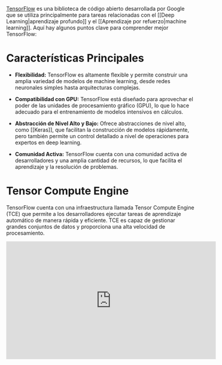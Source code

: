 [TensorFlow](https://www.tensorflow.org/) es una biblioteca de código abierto desarrollada por Google que se utiliza principalmente para tareas relacionadas con el [[Deep Learning|aprendizaje profundo]] y el [[Aprendizaje por refuerzo|machine learning]]. Aquí hay algunos puntos clave para comprender mejor TensorFlow:
# Características Principales

- **Flexibilidad:** TensorFlow es altamente flexible y permite construir una amplia variedad de modelos de machine learning, desde redes neuronales simples hasta arquitecturas complejas.

- **Compatibilidad con GPU:** TensorFlow está diseñado para aprovechar el poder de las unidades de procesamiento gráfico (GPU), lo que lo hace adecuado para el entrenamiento de modelos intensivos en cálculos.

- **Abstracción de Nivel Alto y Bajo:** Ofrece abstracciones de nivel alto, como [[Keras]], que facilitan la construcción de modelos rápidamente, pero también permite un control detallado a nivel de operaciones para expertos en deep learning.

- **Comunidad Activa:** TensorFlow cuenta con una comunidad activa de desarrolladores y una amplia cantidad de recursos, lo que facilita el aprendizaje y la resolución de problemas.

# Tensor Compute Engine

TensorFlow cuenta con una infraestructura llamada Tensor Compute Engine (TCE) que permite a los desarrolladores ejecutar tareas de aprendizaje automático de manera rápida y eficiente. TCE es capaz de gestionar grandes conjuntos de datos y proporciona una alta velocidad de procesamiento.


<iframe width="560" height="315" src="https://www.youtube.com/embed/i8NETqtGHms?si=N-FTAIheotqNYeqy" title="YouTube video player" frameborder="0" allow="accelerometer; autoplay; clipboard-write; encrypted-media; gyroscope; picture-in-picture; web-share" allowfullscreen></iframe>
